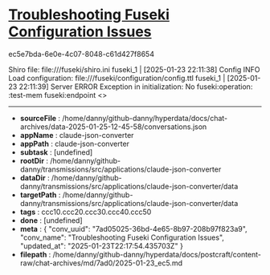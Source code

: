 # [Troubleshooting Fuseki Configuration Issues](https://claude.ai/chat/7ad05025-36bd-4e65-8b97-208b97f823a9)

ec5e7bda-6e0e-4c07-8048-c61d427f8654

Shiro file: file:///fuseki/shiro.ini
fuseki_1      | [2025-01-23 22:11:38] Config     INFO  Load configuration: file:///fuseki/configuration/config.ttl
fuseki_1      | [2025-01-23 22:11:39] Server     ERROR Exception in initialization: No fuseki:operation: :test-mem fuseki:endpoint <<blank node>>

---

* **sourceFile** : /home/danny/github-danny/hyperdata/docs/chat-archives/data-2025-01-25-12-45-58/conversations.json
* **appName** : claude-json-converter
* **appPath** : claude-json-converter
* **subtask** : [undefined]
* **rootDir** : /home/danny/github-danny/transmissions/src/applications/claude-json-converter
* **dataDir** : /home/danny/github-danny/transmissions/src/applications/claude-json-converter/data
* **targetPath** : /home/danny/github-danny/transmissions/src/applications/claude-json-converter/data
* **tags** : ccc10.ccc20.ccc30.ccc40.ccc50
* **done** : [undefined]
* **meta** : {
  "conv_uuid": "7ad05025-36bd-4e65-8b97-208b97f823a9",
  "conv_name": "Troubleshooting Fuseki Configuration Issues",
  "updated_at": "2025-01-23T22:17:54.435703Z"
}
* **filepath** : /home/danny/github-danny/hyperdata/docs/postcraft/content-raw/chat-archives/md/7ad0/2025-01-23_ec5.md